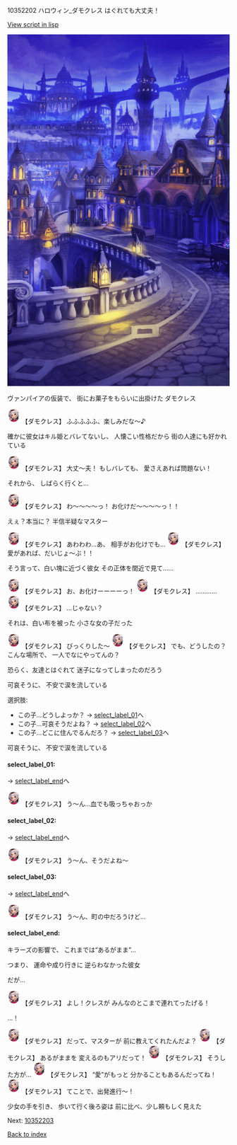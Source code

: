 10352202 ハロウィン_ダモクレス はぐれても大丈夫！

[View script in lisp](../scripts/10352202.txt)

![town_night.png](../images/backgrounds/town_night.png)

ヴァンパイアの仮装で、
街にお菓子をもらいに出掛けた
ダモクレス

<img src="../images/units/103521.png" alt="103521.png" height="34"/>
【ダモクレス】
ふふふふふ、楽しみだな～♪

確かに彼女はキル姫とバレてないし、
人懐こい性格だから
街の人達にも好かれている

<img src="../images/units/103521.png" alt="103521.png" height="34"/>
【ダモクレス】
大丈～夫！
もしバレても、
愛さえあれば問題ない！

それから、
しばらく行くと…

<img src="../images/units/103521.png" alt="103521.png" height="34"/>
【ダモクレス】
わ～～～～っ！
お化けだ～～～～っ！！

えぇ？本当に？
半信半疑なマスター

<img src="../images/units/103521.png" alt="103521.png" height="34"/>
【ダモクレス】
あわわわ…あ、
相手がお化けでも…

<img src="../images/units/103521.png" alt="103521.png" height="34"/>
【ダモクレス】
愛があれば、だいじょ～ぶ！！

そう言って、白い塊に近づく彼女
その正体を間近で見て……

<img src="../images/units/103521.png" alt="103521.png" height="34"/>
【ダモクレス】
お、お化けーーーーっ！

<img src="../images/units/103521.png" alt="103521.png" height="34"/>
【ダモクレス】
…………

<img src="../images/units/103521.png" alt="103521.png" height="34"/>
【ダモクレス】
…じゃない？

それは、白い布を被った
小さな女の子だった

<img src="../images/units/103521.png" alt="103521.png" height="34"/>
【ダモクレス】
びっくりした～

<img src="../images/units/103521.png" alt="103521.png" height="34"/>
【ダモクレス】
でも、どうしたの？
こんな場所で、
一人でなにやってんの？

恐らく、友達とはぐれて
迷子になってしまったのだろう

可哀そうに、
不安で涙を流している

選択肢:
- この子…どうしよっか？ → [select_label_01](#select_label_01)へ
- この子…可哀そうだよね？ → [select_label_02](#select_label_02)へ
- この子…どこに住んでるんだろ？ → [select_label_03](#select_label_03)へ

可哀そうに、
不安で涙を流している

#### select_label_01:
 → [select_label_end](#select_label_end)へ

<img src="../images/units/103521.png" alt="103521.png" height="34"/>
【ダモクレス】
う～ん…血でも吸っちゃおっか

#### select_label_02:
 → [select_label_end](#select_label_end)へ

<img src="../images/units/103521.png" alt="103521.png" height="34"/>
【ダモクレス】
う～ん、そうだよね～

#### select_label_03:
 → [select_label_end](#select_label_end)へ

<img src="../images/units/103521.png" alt="103521.png" height="34"/>
【ダモクレス】
う～ん、町の中だろうけど…

#### select_label_end:

キラーズの影響で、
これまでは“あるがまま”…

つまり、
運命や成り行きに
逆らわなかった彼女

だが…

<img src="../images/units/103521.png" alt="103521.png" height="34"/>
【ダモクレス】
よし！クレスが
みんなのとこまで連れてったげる！

…！

<img src="../images/units/103521.png" alt="103521.png" height="34"/>
【ダモクレス】
だって、マスターが
前に教えてくれたんだよ？

<img src="../images/units/103521.png" alt="103521.png" height="34"/>
【ダモクレス】
あるがままを
変えるのもアリだって！

<img src="../images/units/103521.png" alt="103521.png" height="34"/>
【ダモクレス】
そうした方が…

<img src="../images/units/103521.png" alt="103521.png" height="34"/>
【ダモクレス】
“愛”がもっと
分かることもあるんだってね！

<img src="../images/units/103521.png" alt="103521.png" height="34"/>
【ダモクレス】
てことで、出発進行～！

少女の手を引き、
歩いて行く後ろ姿は
前に比べ、少し頼もしく見えた


Next: [10352203](10352203.md)

[Back to index](index.md)
